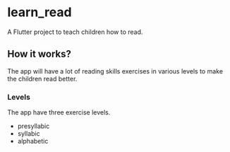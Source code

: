 # learn_read

A Flutter project to teach children how to read.

## How it works?

The app will have a lot of reading skills exercises in various levels to make the children read better.

### Levels

The app have three exercise levels.

* presyllabic
* syllabic
* alphabetic
